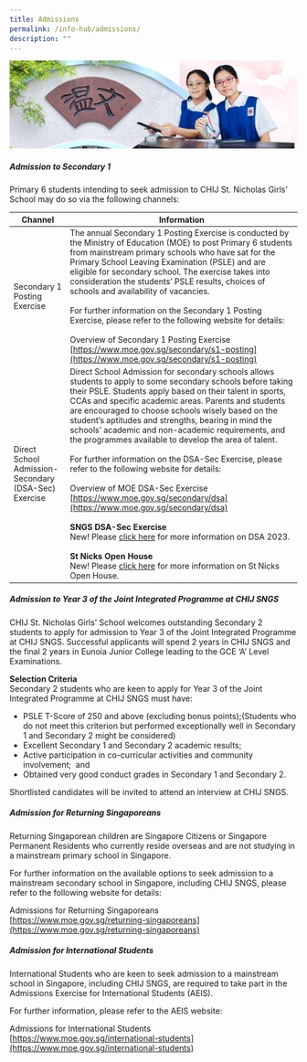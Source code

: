 ```yaml
---
title: Admissions
permalink: /info-hub/admissions/
description: ""
---
```

![](/images/01%20Banner%20Photos/06%20subpage%20infohub.jpg)

##### **Admission to Secondary 1**&nbsp;

Primary 6 students intending to seek admission to CHIJ St. Nicholas Girls’ School may do so via the following channels:&nbsp;

| Channel | Information |
| -------- | -------- |
| Secondary 1<br>Posting Exercise | The annual Secondary 1 Posting Exercise is conducted by the Ministry of Education (MOE) to post Primary 6 students from mainstream primary schools who have sat for the Primary School Leaving Examination (PSLE) and are eligible for secondary school. The exercise takes into consideration the students’ PSLE results, choices of schools and availability of vacancies.<br><br>For further information on the Secondary 1 Posting Exercise, please refer to the following website for details: <br><br>Overview of Secondary 1 Posting Exercise<br>[https://www.moe.gov.sg/secondary/s1-posting](https://www.moe.gov.sg/secondary/s1-posting) |
| Direct School Admission-Secondary<br>(DSA-Sec) Exercise | Direct School Admission for secondary schools allows students to apply to some secondary schools before taking their PSLE. Students apply based on their talent in sports, CCAs and specific academic areas. Parents and students are encouraged to choose schools wisely based on the student’s aptitudes and strengths, bearing in mind the schools’ academic and non-academic requirements, and the programmes available to develop the area of talent.<br><br>For further information on the DSA-Sec Exercise, please refer to the following website for details:<br><br>Overview of MOE DSA-Sec Exercise<br>[https://www.moe.gov.sg/secondary/dsa](https://www.moe.gov.sg/secondary/dsa)<br><br>**SNGS DSA-Sec Exercise**<br>New! Please [click here]( https://chijstnicholasgirls.moe.edu.sg/news-and-spotlight/spotlight/sngsdsa2023/) for more information on DSA 2023.<br><br>**St Nicks Open House**<br>New! Please [click here](https://chijstnicholasgirls.moe.edu.sg/news-and-spotlight/spotlight/sn-open-house-2023/) for more information on St Nicks Open House. |

##### **Admission to Year 3 of the Joint Integrated Programme at CHIJ SNGS**&nbsp;

CHIJ St. Nicholas Girls’ School welcomes outstanding Secondary 2 students to apply for admission to Year 3 of the Joint Integrated Programme at CHIJ SNGS. Successful applicants will spend 2 years in CHIJ SNGS and the final 2 years in Eunoia Junior College leading to the GCE ‘A’ Level Examinations.&nbsp;

**Selection Criteria**<br>
Secondary 2 students who are keen to apply for Year 3 of the Joint Integrated Programme at CHIJ SNGS must have:

*   PSLE T-Score of 250 and above (excluding bonus points);(Students who do not meet this criterion but performed exceptionally well in Secondary 1 and Secondary 2 might be considered)
*   Excellent Secondary 1 and Secondary 2 academic results;
*   Active participation in co-curricular activities and community involvement; &nbsp;and
*   Obtained very good conduct grades in Secondary 1 and Secondary 2.

Shortlisted candidates will be invited to attend an interview at CHIJ SNGS.&nbsp;  
  
##### **Admission for Returning Singaporeans**&nbsp; 

Returning Singaporean children are Singapore Citizens or Singapore Permanent Residents who currently reside overseas and are not studying in a mainstream primary school in Singapore.&nbsp;

For further information on the available options to seek admission to a mainstream secondary school in Singapore, including CHIJ SNGS, please refer to the following website for details:&nbsp;

Admissions for Returning Singaporeans&nbsp;  
[https://www.moe.gov.sg/returning-singaporeans](https://www.moe.gov.sg/returning-singaporeans)  
  
##### **Admission for International Students**&nbsp; 
International Students who are keen to seek admission to a mainstream school in Singapore, including CHIJ SNGS, are required to take part in the Admissions Exercise for International Students (AEIS).&nbsp;

For further information, please refer to the AEIS website:&nbsp;
 
Admissions for International Students&nbsp;  
[https://www.moe.gov.sg/international-students](https://www.moe.gov.sg/international-students)